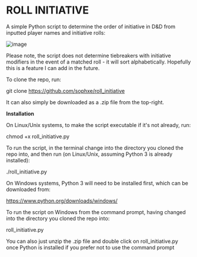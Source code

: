 # ROLL INITIATIVE

A simple Python script to determine the order of initiative in D&D from inputted player names and initiative rolls:

![image](https://user-images.githubusercontent.com/55649555/183921998-bf98ae92-9a99-4d20-b7ee-013f898d35d2.png)

Please note, the script does not determine tiebreakers with initiative modifiers in the event of a matched roll - it will sort alphabetically. Hopefully this is a feature I can add in the future.

To clone the repo, run:

git clone https://github.com/sophxe/roll_initiative

It can also simply be downloaded as a .zip file from the top-right.


**Installation**

On Linux/Unix systems, to make the script executable if it's not already, run:

chmod +x roll_initiative.py

To run the script, in the terminal change into the directory you cloned the repo into, and then run (on Linux/Unix, assuming Python 3 is already installed):

./roll_initiative.py



On Windows systems, Python 3 will need to be installed first, which can be downloaded from:

https://www.python.org/downloads/windows/

To run the script on Windows from the command prompt, having changed into the directory you cloned the repo into:

roll_initiative.py

You can also just unzip the .zip file and double click on roll_initiative.py once Python is installed if you prefer not to use the command prompt
